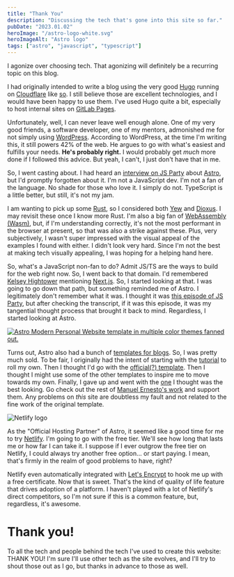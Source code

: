 ```yaml
---
title: "Thank You"
description: "Discussing the tech that's gone into this site so far."
pubDate: "2023.01.02"
heroImage: "/astro-logo-white.svg"
heroImageAlt: "Astro logo"
tags: ["astro", "javascript", "typescript"]
---
```


I agonize over choosing tech. That agonizing will definitely be a recurring topic on this blog.

I had originally intended to write a blog using the very good [Hugo](https://gohugo.io/) running on [Cloudflare](https://www.cloudflare.com/) like [so](https://developers.cloudflare.com/pages/framework-guides/deploy-a-hugo-site/). I still believe those are excellent technologies, and I would have been happy to use them. I've used Hugo quite a bit, especially to host internal sites on [GitLab Pages](https://gitlab.com/pages/hugo).

Unfortunately, well, I can never leave well enough alone. One of my very good friends, a software developer, one of my mentors, admonished me for not simply using [WordPress](https://wordpress.com/). According to WordPress, at the time I'm writing this, it still powers 42% of the web. He argues to go with what's easiest and fulfills your needs. **He's probably right.** I would probably get _much_ more done if I followed this advice. But yeah, I can't, I just don't have that in me.

So, I went casting about. I had heard an [interview on JS Party](https://changelog.com/jsparty/238) about [Astro](https://astro.build/), but I'd promptly forgotten about it. I'm not a JavaScript dev. I'm not a fan of the language. No shade for those who love it. I simply do not. TypeScript is a little better, but still, it's not my jam.

I am wanting to pick up some [Rust](https://www.rust-lang.org/), so I considered both [Yew](https://yew.rs/) and [Dioxus](https://dioxuslabs.com/). I may revisit these once I know more Rust. I'm also a big fan of [WebAssembly (Wasm)](https://webassembly.org/), but, if I'm understanding correctly, it's not the most performant in the browser at present, so that was also a strike against these. Plus, very subjectively, I wasn't super impressed with the visual appeal of the examples I found with either. I didn't look very hard. Since I'm not the best at making tech visually appealing, I was hoping for a helping hand here.

So, what's a JavaScript non-fan to do? Admit JS/TS are the ways to build for the web right now. So, I went back to that domain. I'd remembered [Kelsey Hightower](https://twitter.com/kelseyhightower) mentioning [Next.js](https://nextjs.org/). So, I started looking at that. I was going to go down that path, but something reminded me of Astro. I legitimately don't remember what it was. I thought it was [this episode of JS Party](https://changelog.com/jsparty/256), but after checking the transcript, if it was this episode, it was my tangential thought process that brought it back to mind. Regardless, I started looking at Astro.

[<img alt="Astro Modern Personal Website template in multiple color themes fanned out." src="/astro_modern_personal_website.png">](https://github.com/manuelernestog/astro-modern-personal-website)

Turns out, Astro also had a bunch of [templates for blogs](https://astro.build/themes?search=&categories%5B%5D=blog). So, I was pretty much sold. To be fair, I originally had the intent of starting with the [tutorial](https://docs.astro.build/en/tutorial/0-introduction/) to roll my own. Then I thought I'd go with the [official(?) template](https://github.com/withastro/astro/tree/main/examples/blog). Then I thought I might use some of the other templates to inspire me to move towards my own. Finally, I gave up and went with the [one](https://github.com/manuelernestog/astro-modern-personal-website) I thought was the best looking. Go check out the rest of [Manuel Ernesto's work](https://github.com/manuelernestog) and support them. Any problems on _this_ site are doubtless my fault and not related to the fine work of the original template.

<img alt="Netlify logo" src="/Netlify_logo.svg">

As the "Official Hosting Partner" of Astro, it seemed like a good time for me to try [Netlify](https://www.netlify.com/). I'm going to go with the free tier. We'll see how long that lasts me or how far I can take it. I suppose if I ever outgrow the free tier on Netlify, I could always try another free option... or start paying. I mean, that's firmly in the realm of good problems to have, right?

Netlify even automatically integrated with [Let's Encrypt](https://letsencrypt.org/) to hook me up with a free certificate. Now that is sweet. That's the kind of quality of life feature that drives adoption of a platform. I haven't played with a lot of Netlify's direct competitors, so I'm not sure if this is a common feature, but, regardless, it's awesome.

# Thank you!

To all the tech and people behind the tech I've used to create this website: THANK YOU! I'm sure I'll use other tech as the site evolves, and I'll try to shout those out as I go, but thanks in advance to those as well.
